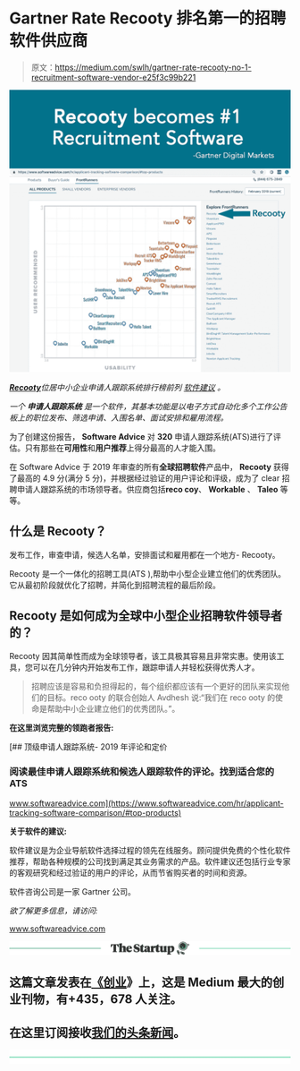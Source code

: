 # Gartner Rate Recooty 排名第一的招聘软件供应商

> 原文：<https://medium.com/swlh/gartner-rate-recooty-no-1-recruitment-software-vendor-e25f3c99b221>

![](img/6fc40b2e07a67962f7cb8404ed36f276.png)

[***Recooty***](https://recooty.com/)*位居中小企业申请人跟踪系统排行榜前列* [*软件建议*](https://www.softwareadvice.com) *。*

*一个* ***申请人跟踪系统*** *是一个软件，其基本功能是以电子方式自动化多个工作公告板上的职位发布、筛选申请、入围名单、面试安排和雇用流程。*

为了创建这份报告， **Software Advice** 对 **320** 申请人跟踪系统(ATS)进行了评估。只有那些在**可用性**和**用户推荐**上得分最高的人才能入围。

在 Software Advice 于 2019 年审查的所有**全球招聘软件**产品中， **Recooty** 获得了最高的 4.9 分(满分 5 分)，并根据经过验证的用户评论和评级，成为了 clear 招聘申请人跟踪系统的市场领导者。供应商包括**reco coy**、 **Workable** 、 **Taleo** 等等。

## **什么是 Recooty？**

发布工作，审查申请，候选人名单，安排面试和雇用都在一个地方- Recooty。

Recooty 是一个一体化的招聘工具(ATS ),帮助中小型企业建立他们的优秀团队。它从最初阶段就优化了招聘，并简化到招聘流程的最后阶段。

## **Recooty 是如何成为全球中小型企业招聘软件领导者的？**

Recooty 因其简单性而成为全球领导者，该工具极其容易且非常实惠。使用该工具，您可以在几分钟内开始发布工作，跟踪申请人并轻松获得优秀人才。

> 招聘应该是容易和负担得起的，每个组织都应该有一个更好的团队来实现他们的目标。reco ooty 的联合创始人 Avdhesh 说:“我们在 reco ooty 的使命是帮助中小企业建立他们的优秀团队。”。

**在这里浏览完整的领跑者报告:**

[](https://www.softwareadvice.com/hr/applicant-tracking-software-comparison/#top-products) [## 顶级申请人跟踪系统- 2019 年评论和定价

### 阅读最佳申请人跟踪系统和候选人跟踪软件的评论。找到适合您的 ATS

www.softwareadvice.com](https://www.softwareadvice.com/hr/applicant-tracking-software-comparison/#top-products) 

**关于软件的建议:**

软件建议是为企业导航软件选择过程的领先在线服务。顾问提供免费的个性化软件推荐，帮助各种规模的公司找到满足其业务需求的产品。软件建议还包括行业专家的客观研究和经过验证的用户的评论，从而节省购买者的时间和资源。

软件咨询公司是一家 Gartner 公司。

*欲了解更多信息，请访问:*

www.softwareadvice.com

[![](img/308a8d84fb9b2fab43d66c117fcc4bb4.png)](https://medium.com/swlh)

## 这篇文章发表在[《创业](https://medium.com/swlh)》上，这是 Medium 最大的创业刊物，有+435，678 人关注。

## 在这里订阅接收[我们的头条新闻](https://growthsupply.com/the-startup-newsletter/)。

[![](img/b0164736ea17a63403e660de5dedf91a.png)](https://medium.com/swlh)